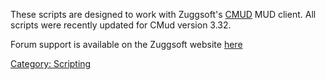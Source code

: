 These scripts are designed to work with Zuggsoft's
[CMUD](http://forums.zuggsoft.com/index.php?p=cmud) MUD client. All
scripts were recently updated for CMud version 3.32.

Forum support is available on the Zuggsoft website
[here](http://forums.zuggsoft.com/forums/viewforum.php?f=44)

[Category: Scripting](Category:_Scripting "wikilink")
